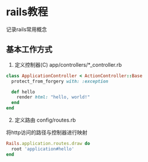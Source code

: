 # rails教程

记录rails常用概念

## 基本工作方式

1. 定义控制器(C)
app/controllers/*_controller.rb


```ruby
class ApplicationController < ActionController::Base
  protect_from_forgery with: :exception

  def hello
    render html: "hello, world!"
  end
end
```

2. 定义路由
config/routes.rb

将http访问的路径与控制器进行映射

```ruby
Rails.application.routes.draw do
  root 'application#hello'
end
```